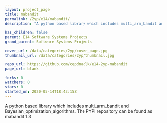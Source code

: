 ```yaml
---
layout: project_page
title: mabandit
permalink: /2yp/e14/mabandit/
description: "A python based library which includes multi_arm_bandit and Bayesian_optimization_algorithms. The PYPI repository  can be found as mabandit 1.3"

has_children: false
parent: E14 Software Systems Projects
grand_parent: Software Systems Projects

cover_url: /data/categories/2yp/cover_page.jpg
thumbnail_url: /data/categories/2yp/thumbnail.jpg

repo_url: https://github.com/cepdnaclk/e14-2yp-mabandit
page_url: blank

forks: 0
watchers: 0
stars: 0
started_on: 2020-05-14T18:43:15Z
---
```

A python based library which includes multi_arm_bandit and Bayesian_optimization_algorithms. The PYPI repository  can be found as mabandit 1.3

